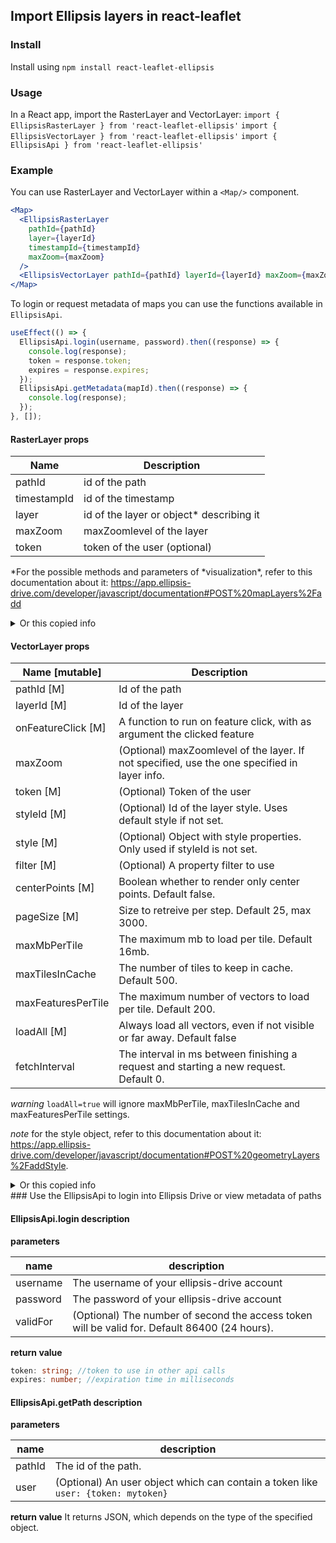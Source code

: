 ## Import Ellipsis layers in react-leaflet

### Install

Install using `npm install react-leaflet-ellipsis`

### Usage

In a React app, import the RasterLayer and VectorLayer:
`import { EllipsisRasterLayer } from 'react-leaflet-ellipsis'`
`import { EllipsisVectorLayer } from 'react-leaflet-ellipsis'`
`import { EllipsisApi } from 'react-leaflet-ellipsis'`

### Example

You can use RasterLayer and VectorLayer within a `<Map/>` component.

```jsx
<Map>
  <EllipsisRasterLayer
    pathId={pathId}
    layer={layerId}
    timestampId={timestampId}
    maxZoom={maxZoom}
  />
  <EllipsisVectorLayer pathId={pathId} layerId={layerId} maxZoom={maxZoom} />
</Map>
```

To login or request metadata of maps you can use the functions available in `EllipsisApi`.

```js
useEffect(() => {
  EllipsisApi.login(username, password).then((response) => {
    console.log(response);
    token = response.token;
    expires = response.expires;
  });
  EllipsisApi.getMetadata(mapId).then((response) => {
    console.log(response);
  });
}, []);
```

#### RasterLayer props

| Name        | Description                               |
| ----------- | ----------------------------------------- |
| pathId      | id of the path                            |
| timestampId | id of the timestamp                       |
| layer       | id of the layer or object\* describing it |
| maxZoom     | maxZoomlevel of the layer                 |
| token       | token of the user (optional)              |

*For the possible methods and parameters of *visualization\*, refer to this documentation about it: https://app.ellipsis-drive.com/developer/javascript/documentation#POST%20mapLayers%2Fadd

<details>
<summary>Or this copied info</summary>

method names: 'contour', 'hillShade', 'vector', 'rgb', 'colorScale' or 'index'.

parameters:

for method = bandToColor

{ "bandNumber": <band number as int>, "transitionPoints":[{"color":<color as hex>,"value":<transition value as float>},{"color":<color as hex>,"value":<transition value as float>},{"color":<color as hex>,"value":<transition value as float>}], 'alpha':<float between 0 ad 1>, "period":<periodicity as float>}

or

{ "bandNumber": <band number as int>, "rangeToColor":[{"color":<color as hex>,"fromValue":<start value as float>,"toValue":<end value as float>}], 'alpha':<float between 0 ad 1>, "period":<periodicity as float>}

for method=rgb

{'bands': [{"bandNumber":<band number as int>, "weight": <weight as float>, "bias": <bias af float>, "color":<one of red, green or blue>},{"bandNumber":<band number as int>, "weight": <weight as float>, "bias": <bias af float>, "color":<one of red, green or blue>},{"bandNumber":<band number as int>, "weight": <weight as float>, "bias": <bias af float>, "color":<one of red, green or blue>} ], 'alpha': <flaot between 0 and 1>}

for method = index

{ "positiveBand":{"bandNumber":<band number as int>, "weight":<weight as float>, "bias":<bias as float>},"negativeBand":{"bandNumber":<band number as int>, "weight":<weight as float>, "bias":<bias as float>}, "transitionPoints":[{"color":<color as hex>,"value":<transition value as float>},{"color":<color as hex>,"value":<transition value as float>},{"color":<color as hex>,"value":<transition value as float>}], 'alpha':<float between 0 ad 1>}

or

{ "positiveBand":{"bandNumber":<band number as int>, "weight":<weight as float>, "bias":<bias as float>},"negativeBand":{"bandNumber":<band number as int>, "weight":<weight as float>, "bias":<bias as float>}, "rangeToColor":[{"color":<color as hex>,"fromValue":<start value as float>,"toValue":<end value as float>}], 'alpha':<float between 0 ad 1>}

for method=hillShade

{"angle": <float between 0 and 90>, "bandNumber": <band number as int>, "alpha":<float between 0 and 1>}

for method=vectorField

{"clipValueMin":<value to clip to as float>,"clipValueMax":<value to clip from as float>, "xDirection":{"bandNumber":<band number as int>, "weight":<weight as float>, "bias":<bias as float>}, "yDirection":{"bandNumber":<band number as int>, "weight":<weight as float>, "bias":<bias as float>}}

Each method can have an optional parameter noData. No data must be an array of objects. Each object must have a bandNumber as int, fromValue as float and toValue as float. Pixels for which values is the given bandNumber are between fromValue and toValue are made transparent.

</details>

#### VectorLayer props

| Name [mutable]     | Description                                                                                  |
| ------------------ | -------------------------------------------------------------------------------------------- |
| pathId [M]         | Id of the path                                                                               |
| layerId [M]        | Id of the layer                                                                              |
| onFeatureClick [M] | A function to run on feature click, with as argument the clicked feature                     |
| maxZoom            | (Optional) maxZoomlevel of the layer. If not specified, use the one specified in layer info. |
| token [M]          | (Optional) Token of the user                                                                 |
| styleId [M]        | (Optional) Id of the layer style. Uses default style if not set.                             |
| style [M]          | (Optional) Object with style properties. Only used if styleId is not set.                    |
| filter [M]         | (Optional) A property filter to use                                                          |
| centerPoints [M]   | Boolean whether to render only center points. Default false.                                 |
| pageSize [M]       | Size to retreive per step. Default 25, max 3000.                                             |
| maxMbPerTile       | The maximum mb to load per tile. Default 16mb.                                               |
| maxTilesInCache    | The number of tiles to keep in cache. Default 500.                                           |
| maxFeaturesPerTile | The maximum number of vectors to load per tile. Default 200.                                 |
| loadAll [M]        | Always load all vectors, even if not visible or far away. Default false                      |
| fetchInterval      | The interval in ms between finishing a request and starting a new request. Default 0.        |

_warning_ `loadAll=true` will ignore maxMbPerTile, maxTilesInCache and maxFeaturesPerTile settings.

_note_ for the style object, refer to this documentation about it: https://app.ellipsis-drive.com/developer/javascript/documentation#POST%20geometryLayers%2FaddStyle.

<details>
<summary>Or this copied info</summary>
○ 'rules': Parameters contains the property 'rules' being an array of objects with required properties 'property', 'value' and 'color' and optional properties 'operator' and 'alpha'. 'property' should be the name of the property to style by and should be of type string, 'value' should be the cutoff point of the style and must be the same type as the property, 'color' is the color of the style and must be a rgb hex code, 'operator'determines whether the styling should occur at, under or over the cutoff point and must be one of '=', '<', '>', '<=', '>=' or '!=' with default '=' and 'alpha' should be the transparency of the color on a 0 to 1 scale with default 0.5.

○ 'rangeToColor': Parameters contains the required property 'rangeToColor' and optional property 'periodic', where 'rangeToColor' should be an array of objects with required properties 'property', 'fromValue', 'toValue' and 'color' and optional property 'alpha', where 'property' should be the name of the property to style by and should be of type string, 'fromValue' and 'toValue' should be the minimum and maximum value of the range respectively, 'color' is the color to use if the property falls inclusively between the fromValue and toValue and should be a rgb hex code color and 'alpha' should be the transparency of the color on a 0 to 1 scale with default 0.5. 'periodic' should be a positive float used when the remainder from dividing the value of the property by the periodic should be used to evaluate the ranges instead.

○ 'transitionPoints': Parameters contains the required properties 'property' and 'transitionPoints' and optional property 'periodic', where 'property' should be the name of the property to style by and should be of type string, 'transitionPoints' should be an array of objects with required properties 'value' and 'color' and optional property 'alpha', where 'value' should be the value at which the next transition starts, 'color' is the color to use if the property falls in the interval before or after the transition point and should be a rgb hex code color and 'alpha' should be the transparency of the color on a 0 to 1 scale with 0.5 as default. 'periodic' should be a positive float used when the remainder from dividing the value of the property by the periodic should be used to evaluate the ranges instead.

○ 'random': Parameters contains the required property 'property' and optional property 'alpha', where 'property' should be the name of the property by which to randomly assign colors and should be of type string and 'alpha' should be the transparency of the color on a 0 to 1 scale with default 0.5.

</details>
### Use the EllipsisApi to login into Ellipsis Drive or view metadata of paths

#### EllipsisApi.login description

**parameters**

| name     | description                                                                                   |
| -------- | --------------------------------------------------------------------------------------------- |
| username | The username of your ellipsis-drive account                                                   |
| password | The password of your ellipsis-drive account                                                   |
| validFor | (Optional) The number of second the access token will be valid for. Default 86400 (24 hours). |

**return value**

```ts
token: string; //token to use in other api calls
expires: number; //expiration time in milliseconds
```

#### EllipsisApi.getPath description

**parameters**

| name   | description                                                                       |
| ------ | --------------------------------------------------------------------------------- |
| pathId | The id of the path.                                                               |
| user   | (Optional) An user object which can contain a token like `user: {token: mytoken}` |

**return value**
It returns JSON, which depends on the type of the specified object.
